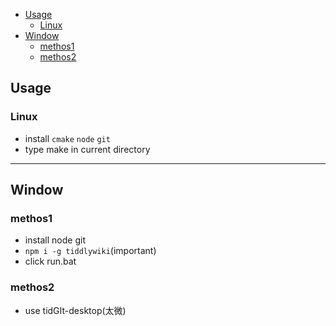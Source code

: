 <!-- vim-markdown-toc GitLab -->

* [Usage](#usage)
  * [Linux](#linux)
* [Window](#window)
  * [methos1](#methos1)
  * [methos2](#methos2)

<!-- vim-markdown-toc -->

## Usage
### Linux
* install `cmake` `node` `git`
* type make in current directory

---

## Window
### methos1
* install node git
* `npm i -g tiddlywiki`(important)
* click run.bat
### methos2
* use tidGIt-desktop(太微)
